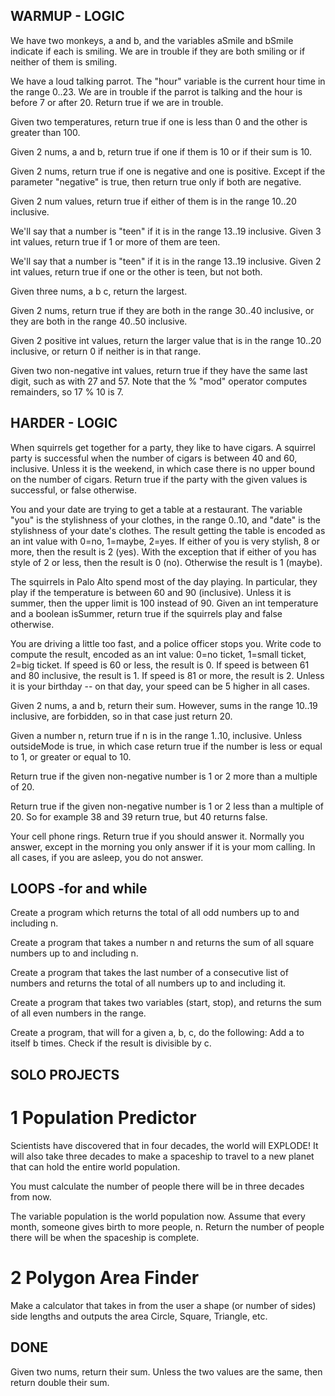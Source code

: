 ## WARMUP - LOGIC

We have two monkeys, a and b, and the variables aSmile and bSmile indicate if each is smiling.
We are in trouble if they are both smiling or if neither of them is smiling.

We have a loud talking parrot. The "hour" variable is the current hour time in the range 0..23. We are in trouble if the parrot is talking and the hour is before 7 or after 20. Return true if we are in trouble.

Given two temperatures, return true if one is less than 0 and the other is greater than 100.

Given 2 nums, a and b, return true if one if them is 10 or if their sum is 10.

Given 2 nums, return true if one is negative and one is positive. Except if the parameter "negative" is true, then return true only if both are negative.

Given 2 num values, return true if either of them is in the range 10..20 inclusive.

We'll say that a number is "teen" if it is in the range 13..19 inclusive. Given 3 int values, return true if 1 or more of them are teen.

We'll say that a number is "teen" if it is in the range 13..19 inclusive. Given 2 int values, return true if one or the other is teen, but not both.

Given three nums, a b c, return the largest.

Given 2 nums, return true if they are both in the range 30..40 inclusive, or they are both in the range 40..50 inclusive.

Given 2 positive int values, return the larger value that is in the range 10..20 inclusive, or return 0 if neither is in that range.

Given two non-negative int values, return true if they have the same last digit, such as with 27 and 57. Note that the % "mod" operator computes remainders, so 17 % 10 is 7.

## HARDER - LOGIC

When squirrels get together for a party, they like to have cigars. A squirrel party is successful when the number of cigars is between 40 and 60, inclusive. Unless it is the weekend, in which case there is no upper bound on the number of cigars. Return true if the party with the given values is successful, or false otherwise.

You and your date are trying to get a table at a restaurant. The variable "you" is the stylishness of your clothes, in the range 0..10, and "date" is the stylishness of your date's clothes. The result getting the table is encoded as an int value with 0=no, 1=maybe, 2=yes. If either of you is very stylish, 8 or more, then the result is 2 (yes). With the exception that if either of you has style of 2 or less, then the result is 0 (no). Otherwise the result is 1 (maybe).

The squirrels in Palo Alto spend most of the day playing. In particular, they play if the temperature is between 60 and 90 (inclusive). Unless it is summer, then the upper limit is 100 instead of 90. Given an int temperature and a boolean isSummer, return true if the squirrels play and false otherwise.

You are driving a little too fast, and a police officer stops you. Write code to compute the result, encoded as an int value: 0=no ticket, 1=small ticket, 2=big ticket. If speed is 60 or less, the result is 0. If speed is between 61 and 80 inclusive, the result is 1. If speed is 81 or more, the result is 2. Unless it is your birthday -- on that day, your speed can be 5 higher in all cases.

Given 2 nums, a and b, return their sum. However, sums in the range 10..19 inclusive, are forbidden, so in that case just return 20.

Given a number n, return true if n is in the range 1..10, inclusive. Unless outsideMode is true, in which case return true if the number is less or equal to 1, or greater or equal to 10.

Return true if the given non-negative number is 1 or 2 more than a multiple of 20.

Return true if the given non-negative number is 1 or 2 less than a multiple of 20. So for example 38 and 39 return true, but 40 returns false.

Your cell phone rings. Return true if you should answer it. Normally you answer, except in the morning you only answer if it is your mom calling. In all cases, if you are asleep, you do not answer.

## LOOPS -for and while

Create a program which returns the total of all odd numbers up to and including n.

Create a program that takes a number n and returns the sum of all square numbers up to and including n.

Create a program that takes the last number of a consecutive list of numbers and returns the total of all numbers up to and including it.

Create a program that takes two variables (start, stop), and returns the sum of all even numbers in the range.

Create a program, that will for a given a, b, c, do the following:
Add a to itself b times.
Check if the result is divisible by c.

## SOLO PROJECTS

# 1 Population Predictor

Scientists have discovered that in four decades, the world will EXPLODE! It will also take three decades to make a spaceship to travel to a new planet that can hold the entire world population.

You must calculate the number of people there will be in three decades from now.

The variable population is the world population now.
Assume that every month, someone gives birth to more people, n.
Return the number of people there will be when the spaceship is complete.

# 2 Polygon Area Finder

Make a calculator that takes in from the user a
shape (or number of sides)
side lengths
and outputs the area
Circle, Square, Triangle, etc.

## DONE

Given two nums, return their sum. Unless the two values are the same,
then return double their sum.
